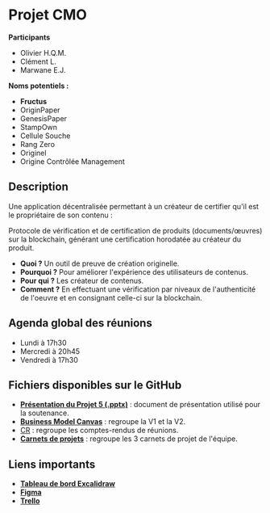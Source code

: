 # Projet CMO

**Participants**
+ Olivier H.Q.M.
+ Clément L.
+ Marwane E.J.  

**Noms potentiels :**
+ **Fructus**  
+ OriginPaper
+ GenesisPaper
+ StampOwn
+ Cellule Souche
+ Rang Zero
+ Originel
+ Origine Contrôlée Management  

## **Description**
Une application décentralisée permettant à un créateur de certifier qu'il est le propriétaire de son contenu :  

Protocole de vérification et de certification de produits (documents/œuvres) sur la blockchain, 
générant une certification horodatée au créateur du produit.

- **Quoi ?** Un outil de preuve de création originelle.  
- **Pourquoi ?** Pour améliorer l'expérience des utilisateurs de contenus.  
- **Pour qui ?** Les créateur de contenus.  
- **Comment ?** En effectuant une vérification par niveaux de l'authenticité de l'oeuvre et en consignant celle-ci sur la blockchain.

## **Agenda global des réunions**
- Lundi à 17h30
- Mercredi à 20h45
- Vendredi à 17h30

## **Fichiers disponibles sur le GitHub**
- [**Présentation du Projet 5 (.pptx)**](https://github.com/Raven254/Projet-5_CMO/blob/119620b2586f08201d9b8a34a450e011eea59599/20220811%20-%20Pr%C3%A9sentation%20Projet%205%20-%20CMO.pptx) : document de présentation utilisé pour la soutenance.
- [**Business Model Canvas**](https://github.com/Raven254/Projet-5_CMO/blob/119620b2586f08201d9b8a34a450e011eea59599/20220809%20-%20BMC%20V2.pptx) : regroupe la V1 et la V2.
- [CR](https://github.com/Raven254/Projet-5_CMO/tree/119620b2586f08201d9b8a34a450e011eea59599/CR) : regroupe les comptes-rendus de réunions.
- [**Carnets de projets**](https://github.com/Raven254/Projet-5_CMO/tree/main/carnets_de_projets) : regroupe les 3 carnets de projet de l'équipe.

## **Liens importants**
 
- [**Tableau de bord Excalidraw**](https://excalidraw.com/#json=8pfq_1t7HjHdDxkDh8QAq,tQOS3WNWfaooxqSvmwmLKw)
- [**Figma**](https://www.figma.com/file/4f8NDrtoJipirze9PsXZNC/Untitled?node-id=3%3A33)  
- [**Trello**](https://trello.com/b/6dSCZ94E/cmo)  


